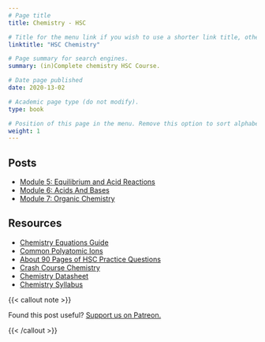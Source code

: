```yaml
---
# Page title
title: Chemistry - HSC

# Title for the menu link if you wish to use a shorter link title, otherwise remove this option.
linktitle: "HSC Chemistry"

# Page summary for search engines.
summary: (in)Complete chemistry HSC Course.

# Date page published
date: 2020-13-02

# Academic page type (do not modify).
type: book

# Position of this page in the menu. Remove this option to sort alphabetically.
weight: 1
---
```


## Posts

- [Module 5: Equilibrium and Acid Reactions](module-5)
- [Module 6: Acids And Bases](module-6/)
- [Module 7: Organic Chemistry](module-7/)

## Resources

- [Chemistry Equations Guide](chemistry-equation-guide/)
- [Common Polyatomic Ions](common-polyatomic-ions/)
- [About 90 Pages of HSC Practice Questions](resource-nesa-bonus-questions/)
- [Crash Course Chemistry](https://invidious.kavin.rocks/playlist?list=PLG61LF8I_OXoh2mhx2YNY9s4ekXiriMAf)
- [Chemistry Datasheet](/nesa/98664936-221f-4c49-88e1-d002ec69285c/chemistry-formulae-sheet-data-sheet-periodic-table-hsc-exams-2019.pdf?MOD=AJPERES&CVID=)
- [Chemistry Syllabus](/nesa/ff0f1e84-3e7c-45bd-9ed4-b1972546e166/chemistry-stage6-syllabus-pdf.pdf?MOD=AJPERES&CVID=)

{{< callout note >}}

Found this post useful? [Support us on Patreon.](https://patreon.com/schoolnotes)

{{< /callout >}}